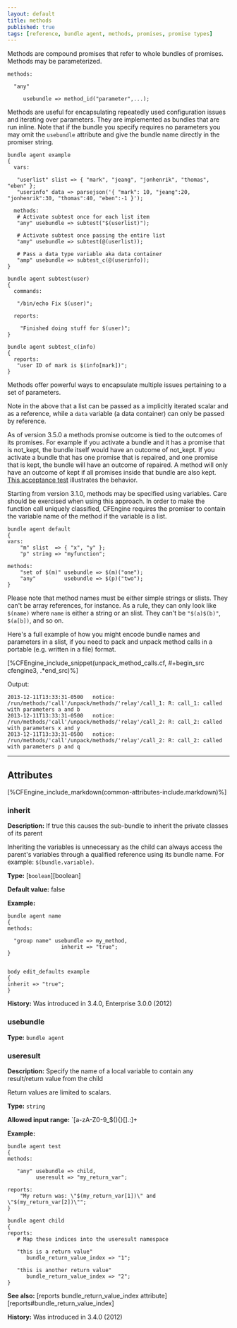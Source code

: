 ```yaml
---
layout: default
title: methods
published: true
tags: [reference, bundle agent, methods, promises, promise types]
---
```


Methods are compound promises that refer to whole bundles of promises.
Methods may be parameterized.

```cf3
methods:

  "any"

     usebundle => method_id("parameter",...);
```

Methods are useful for encapsulating repeatedly used configuration issues and
iterating over parameters. They are implemented as bundles that are run
inline. Note that if the bundle you specify requires no parameters you
may omit the `usebundle` attribute and give the bundle name directly in
the promiser string.

```cf3
bundle agent example
{
  vars:

   "userlist" slist => { "mark", "jeang", "jonhenrik", "thomas", "eben" };
   "userinfo" data => parsejson('{ "mark": 10, "jeang":20, "jonhenrik":30, "thomas":40, "eben":-1 }');

  methods:
   # Activate subtest once for each list item
   "any" usebundle => subtest("$(userlist)");

   # Activate subtest once passing the entire list
   "amy" usebundle => subtest(@(userlist));

   # Pass a data type variable aka data container
   "amp" usebundle => subtest_c(@(userinfo));
}

bundle agent subtest(user)
{
  commands:

   "/bin/echo Fix $(user)";

  reports:

    "Finished doing stuff for $(user)";
}

bundle agent subtest_c(info)
{
  reports:
   "user ID of mark is $(info[mark])";
}
```

Methods offer powerful ways to encapsulate multiple issues pertaining to
a set of parameters.

Note in the above that a list can be passed as a implicitly iterated
scalar and as a reference, while a `data` variable (a data container)
can only be passed by reference.

As of version 3.5.0 a methods promise outcome is tied to the outcomes of its
promises. For example if you activate a bundle and it has a promise that is
not_kept, the bundle itself would have an outcome of not_kept. If you activate
a bundle that has one promise that is repaired, and one promise that is kept,
the bundle will have an outcome of repaired. A method will only have an outcome
of kept if all promises inside that bundle are also kept.
[This acceptance test](https://github.com/cfengine/core/blob/master/tests/acceptance/21_methods/method_outcomes.cf)
illustrates the behavior.

Starting from version 3.1.0, methods may be specified using variables.
Care should be exercised when using this approach. In order to make the
function call uniquely classified, CFEngine requires the promiser to
contain the variable name of the method if the variable is a list.

```cf3
bundle agent default
{
vars:
    "m" slist  => { "x", "y" };
    "p" string => "myfunction";

methods:
    "set of $(m)" usebundle => $(m)("one");
    "any"         usebundle => $(p)("two");
}
```

Please note that method names must be either simple strings or slists.
They can't be array references, for instance.  As a rule, they can
only look like `$(name)` where `name` is either a string or an slist.
They can't be `"$(a)$(b)"`, `$(a[b])`, and so on.

Here's a full example of how you might encode bundle names and
parameters in a slist, if you need to pack and unpack method calls in
a portable (e.g. written in a file) format.

[%CFEngine_include_snippet(unpack_method_calls.cf, #\+begin_src cfengine3, .*end_src)%]

Output:

```
2013-12-11T13:33:31-0500   notice: /run/methods/'call'/unpack/methods/'relay'/call_1: R: call_1: called with parameters a and b
2013-12-11T13:33:31-0500   notice: /run/methods/'call'/unpack/methods/'relay'/call_2: R: call_2: called with parameters x and y
2013-12-11T13:33:31-0500   notice: /run/methods/'call'/unpack/methods/'relay'/call_2: R: call_2: called with parameters p and q
```

***

## Attributes ##

[%CFEngine_include_markdown(common-attributes-include.markdown)%]

### inherit

**Description:** If true this causes the sub-bundle to inherit the private
classes of its parent

Inheriting the variables is unnecessary as the child can always access the
parent's variables through a qualified reference using its bundle name. For
example: `$(bundle.variable)`.

**Type:** [`boolean`][boolean]

**Default value:** false

**Example:**

```cf3
bundle agent name
{
methods:

  "group name" usebundle => my_method,
                 inherit => "true";
}


body edit_defaults example
{
inherit => "true";
}
```

**History:** Was introduced in 3.4.0, Enterprise 3.0.0 (2012)

### usebundle

**Type:** `bundle agent`

### useresult

**Description:** Specify the name of a local variable to contain any
result/return value from the child

Return values are limited to scalars.

**Type:** `string`

**Allowed input range:** `[a-zA-Z0-9_$(){}\[\].:]+

**Example:**

```cf3
bundle agent test
{
methods:

   "any" usebundle => child,
         useresult => "my_return_var";

reports:
    "My return was: \"$(my_return_var[1])\" and \"$(my_return_var[2])\"";
}

bundle agent child
{
reports:
   # Map these indices into the useresult namespace

   "this is a return value"
      bundle_return_value_index => "1";

   "this is another return value"
      bundle_return_value_index => "2";
}
```

**See also:** [reports bundle_return_value_index attribute][reports#bundle_return_value_index]

**History:** Was introduced in 3.4.0 (2012)
